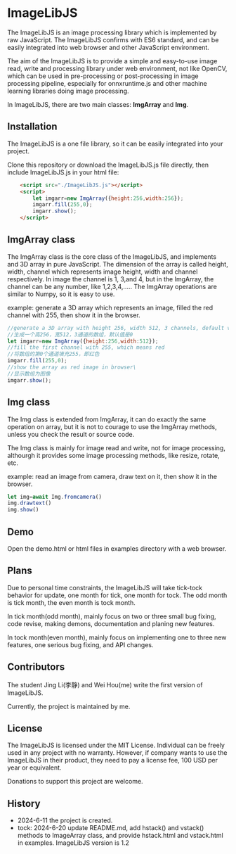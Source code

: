 # ImageLibJS
 The ImageLibJS is an image processing library which is implemented by raw JavaScript. The ImageLibJS confirms with ES6 standard, and can be easily integrated into web browser and other JavaScript environment.

The aim of the ImageLibJS is to provide a simple and easy-to-use image read, write and processing library under web environment, not like OpenCV, which can be used in pre-processing or post-processing in image processing pipeline, especially for onnxruntime.js and other machine learning libraries doing image processing.

In ImageLibJS, there are two main classes: **ImgArray** and **Img**.


## Installation

The ImageLibJS is a one file library, so it can be easily integrated into your project.

Clone this repository or download the ImageLibJS.js file directly, then  include  ImageLibJS.js in your html file:

```html
    <script src="./ImageLibJS.js"></script>
    <script>
        let imgarr=new ImgArray({height:256,width:256});
        imgarr.fill(255,0);
        imgarr.show();
    </script>
```


## ImgArray class

The ImgArray class is the core class of the ImageLibJS, and implements and 3D array in pure JavaScript. The dimension of the array is called height, width, channel which represents image height, width and channel respectively. In image the channel is 1, 3,and 4, but in the ImgArray, the channel can be any number, like 1,2,3,4,.....  The ImgArray operations are similar to Numpy, so it is easy to use.

example: generate a 3D array which represents an image, filled the red channel with 255, then show it in the browser.

```js
//generate a 3D array with height 256, width 512, 3 channels, default value is 0.
//生成一个高256，宽512，3通道的数组，默认值是0 
let imgarr=new ImgArray({height:256,width:512}); 
//fill the first channel with 255, which means red
//将数组的第0个通道填充255，即红色
imgarr.fill(255,0); 
//show the array as red image in browser\
//显示数组为图像
imgarr.show();      
```

## Img class

The Img class is extended from ImgArray, it can do exactly the same operation on array, but it is not to courage to use the ImgArray methods, unless you check the result or source code.

The Img class is mainly for image read and write, not for image processing, althourgh it provides some image processing methods, like resize, rotate, etc.

example: read an image from camera, draw text on it, then show it in the browser.

```js
let img=await Img.fromcamera()
img.drawtext()
img.show()
```

## Demo

Open the demo.html or html files in examples directory with a web browser.


## Plans

Due to personal time constraints, the ImageLibJS will take tick-tock behavior for update, one month for tick, one month for tock. The odd month is tick month, the even month is tock month.

In tick month(odd month), mainly focus on two or three small bug fixing, code revise, making demons, documentation and planing new features.

In tock month(even month), mainly focus on implementing  one to three new features, one serious bug fixing, and API changes.


## Contributors

The student Jing Li(李静) and Wei Hou(me) write the first version of ImageLibJS.

Currently, the project is maintained by me. 



## License

The ImageLibJS is licensed under the MIT License. Individual can be freely used in any project with no warranty. However, if company wants to use the ImageLibJS in their product, they need to pay a license fee, 100 USD per year or equivalent. 

Donations to support this project are welcome.




## History
* 2024-6-11 the project is created.
* tock: 2024-6-20 update README.md, add hstack() and vstack() methods to ImageArray class, and provide hstack.html and vstack.html in examples. ImageLibJS version is 1.2
